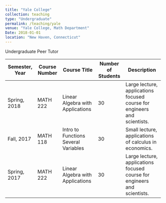 ```yaml
---
title: "Yale College"
collection: teaching
type: "Undergraduate"
permalink: /teaching/yale
venue: "Yale College, Math Department"
Date: 2018-01-01
location: "New Haven, Connecticut"
---
```


Undergraduate Peer Tutor

| Semester, Year | Course Number | Course Title                         | Number of Students | Description                                                              |
|----------------|---------------|--------------------------------------|--------------------|--------------------------------------------------------------------------|
| Spring, 2018   | MATH 222      | Linear Algebra with Applications     | 30                 | Large lecture, applications focused course for engineers and scientists. |
| Fall, 2017     | MATH 118      | Intro to Functions Several Variables | 30                 | Small lecture, applications of calculus in economics.                    |
| Spring, 2017   | MATH 222      | Linear Algebra with Applications     | 30                 | Large lecture, applications focused course for engineers and scientists. |
